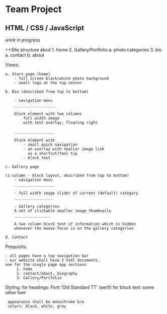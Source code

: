 # Team Project
## HTML / CSS / JavaScript

_work in progress_

++Site structure
abcd
    1. home
    2. Gallery/Portfolio
        a. photo categories
    3. bio 
        a. contact
        b. about
        

Views:
    
    a. Start page (home)
        - full screen black/white photo background
        - small logo at the top center

    b. Bio (described from top to bottom)

        - navigation menu
        __________________

        block element with two columns
            full width image
            with text overlay, floating right

        __________________

        block element with
            - small quick navigation
            - an overlay with smaller image link
              as a shortcut/tool tip
            - block text

    c. Gallery page

    (1-column - block layout, described from top to bottom)
        - navigation menu
        __________________

        - full width image slider of current (default) category
        _________________

        - Gallery categories
        A set of clickable smaller image thumbnails
        ________________

        A two column block text of information which is hidden
        whenever the mouse focus is on the gallery categories

    d. Contact
    


Prequisits:

    - all pages have a top navigation bar
    - our website shall have 3 html documents,
    one for the single page app sections
         1. home
         2. contact/about, biography
         3. Gallery/Portfolio


Styling: 
    for headings:
        Font 'Old Standard TT' (serif)
    for block text:
        some other font

     appearance shall be monochrome b/w
     colors: black, white, gray
